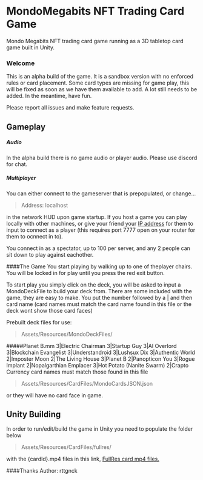 # MondoMegabits NFT Trading Card Game
Mondo Megabits NFT trading card game running as a 3D tabletop card game built in Unity.

### Welcome
This is an alpha build of the game. It is a sandbox version with no enforced rules or card placement. Some card types are missing for game play, this will be fixed as soon as we have them available to add. A lot still needs to be added. In the meantime, have fun.

Please report all issues and make feature requests.

## Gameplay
##### Audio
In the alpha build there is no game audio or player audio. Please use discord for chat.

##### Multiplayer
You can either connect to the gameserver that is prepopulated, or change...
>Address: localhost

in the network HUD upon game startup. If you host a game you can play locally with other machines, or give your friend your [IP address](https://whatismyipaddress.com/) for them to input to connect as a player (this requires port 7777 open on your router for them to ocnnect in to).

You connect in as a spectator, up to 100 per server, and any 2 people can sit down to play against eachother.

####The Game
You start playing by walking up to one of theplayer chairs. You will be locked in for play until you press the red exit button.

To start play you simply click on the deck, you will be asked to input a MondoDeckFile to build your deck from. There are some included with the game, they are easy to make. You put the number followed by a | and then card name (card names must match the card name found in this file or the deck wont show those card faces)

Prebuilt deck files for use:
>Assets/Resources/MondoDeckFiles/

#####Planet B.mm
	3|Electric Chairman
	3|Startup Guy
	3|AI Overlord
	3|Blockchain Evangelist
	3|Understandroid
	3|Lushsux Dix
	3|Authentic World
	2|Imposter Moon
	2|The Living House
	3|Planet B
	2|Panopticon You
	3|Rogue Implant
	2|Nopalgarthian Emplacer
	3|Hot Potato (Nanite Swarm)
	2|Crapto Currency
card names must match those found in this file
>Assets/Resources/CardFiles/MondoCardsJSON.json

or they will have no card face in game.

## Unity Building
In order to run/edit/build the game in Unity you need to populate the folder below
> Assets/Resources/CardFiles/fullres/

with the {cardId}.mp4 files in this link, [FullRes card mp4 files.](https://drive.google.com/drive/folders/1jOW-8CFJgBwAQ8ribjDxyOZKc2DSAbZC?usp=sharing "FullRes mp4s")

####Thanks
Author: rttgnck